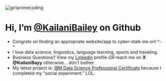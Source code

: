 ![girlanimecoding](https://github.com/KailaniBailey/KailaniBailey/assets/158431578/885aff2c-0cf8-4cc8-80b6-ce4d9abe6352)
# Hi, I’m [@KailaniBailey](https://github.com/KailaniBailey) on Github
-  Congrats on finding an appropriate website/app to cyber-stalk me on! ^-^
-  I love data science, linguistics, language learning, sports and traveling.
-  Business Questions? View my [LinkedIn](https://www.linkedin.com/in/kailanibayy) profile *OR* reach me on **X @KailaniBayy** otherwise... don't bother.
-  My latest project is: [IBM Data Science Professional Certificate](https://github.com/KailaniBailey/IBM-Data-Science-Professional-Certificate) because I completed my "social experiment." LOL.
<!---
KailaniBailey/KailaniBailey is a ✨ special ✨ repository because its `README.md` (this file) appears on your GitHub profile.
You can click the Preview link to take a look at your changes.
--->
